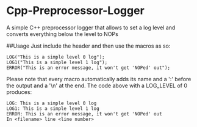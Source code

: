 # Cpp-Preprocessor-Logger
A simple C++ preprocessor logger that allows to set a log level and converts everything below the level to NOPs


##Usage
Just include the header and then use the macros as so:

```
LOG("This is a simple level 0 log");
LOG1("This is a simple level 1 log"); 
ERROR("This is an error message, it won't get 'NOPed' out");
```

Please note that every macro automatically adds its name and a ':' before the output and a '\n' at the end.
The code above with a LOG_LEVEL of 0 produces:

```
LOG: This is a simple level 0 log
LOG1: This is a simple level 1 log
ERROR: This is an error message, it won't get 'NOPed' out
In <filename> line <line number>
```
